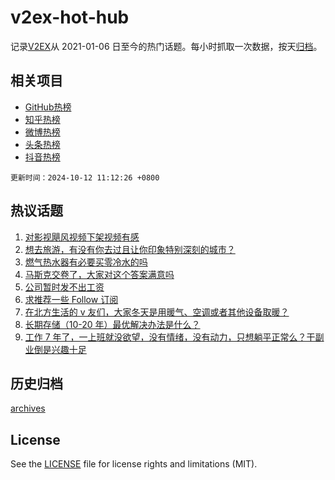 # v2ex-hot-hub

 记录[V2EX](https://www.v2ex.com/)从 2021-01-06 日至今的热门话题。每小时抓取一次数据，按天[归档](archives)。
 
 ## 相关项目

- [GitHub热榜](https://github.com/lonnyzhang423/github-hot-hub)
- [知乎热榜](https://github.com/lonnyzhang423/zhihu-hot-hub)
- [微博热榜](https://github.com/lonnyzhang423/weibo-hot-hub)
- [头条热榜](https://github.com/lonnyzhang423/toutiao-hot-hub)
- [抖音热榜](https://github.com/lonnyzhang423/douyin-hot-hub)


 `更新时间：2024-10-12 11:12:26 +0800`

## 热议话题

1. [对影视飓风视频下架视频有感](https://www.v2ex.com/t/1079238)
1. [想去旅游，有没有你去过且让你印象特别深刻的城市？](https://www.v2ex.com/t/1079417)
1. [燃气热水器有必要买零冷水的吗](https://www.v2ex.com/t/1079220)
1. [马斯克交卷了，大家对这个答案满意吗](https://www.v2ex.com/t/1079183)
1. [公司暂时发不出工资](https://www.v2ex.com/t/1079166)
1. [求推荐一些 Follow 订阅](https://www.v2ex.com/t/1079170)
1. [在北方生活的 v 友们，大家冬天是用暖气、空调或者其他设备取暖？](https://www.v2ex.com/t/1079224)
1. [长期存储（10-20 年）最优解决办法是什么？](https://www.v2ex.com/t/1079181)
1. [工作 7 年了，一上班就没欲望，没有情绪，没有动力，只想躺平正常么？干副业倒是兴趣十足](https://www.v2ex.com/t/1079446)

## 历史归档

[archives](archives)

## License

See the [LICENSE](LICENSE) file for license rights and limitations (MIT).
